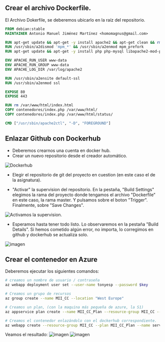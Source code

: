 ## Crear el archivo Dockerfile.

El Archivo Dokerfile, se deberemos ubicarlo en la raíz del repositorio. 

```Dockerfile
FROM debian:stable
MAINTAINER Antonio Manuel Jiménez Martínez <homomagnus@gmail.com>

RUN apt-get update && apt-get -y install apache2 && apt-get clean && rm -rf /var/lib/apt/lists/*
RUN /usr/sbin/a2dismod 'mpm_*' && /usr/sbin/a2enmod mpm_prefork
RUN apt-get update && apt-get -y install php php-mysql libapache2-mod-php && apt-get clean && rm -r /var/lib/apt/lists/*

ENV APACHE_RUN_USER www-data
ENV APACHE_RUN_GROUP www-data
ENV APACHE_LOG_DIR /var/log/apache2

RUN /usr/sbin/a2ensite default-ssl
RUN /usr/sbin/a2enmod ssl

EXPOSE 80
EXPOSE 443

RUN rm /var/www/html/index.html
COPY contenedores/index.php /var/www/html/
COPY contenedores/index.php /var/www/html/status/

CMD ["/usr/sbin/apache2ctl", "-D", "FOREGROUND"]
```

## Enlazar Github con Dockerhub

- Deberemos crearnos una cuenta en docker hub.
- Crear un nuevo repositorio desde el creador automático.

![Dockerhub](https://user-images.githubusercontent.com/6977775/34750542-d8df7de8-f5a7-11e7-9119-7cd6758eea47.png)

- Elegir el repositorio de git del proyecto en cuestion (en este caso el de la asignatura).

- "Activar" la supervision del repositorio. En la pestaña, "Build Settings" elegimos la rama del proyecto donde tengamos el archivo "Dockerfile" en este caso, la rama master. Y pulsamos sobre el boton "Trigger". Finalmente, sobre "Save Changes".


![Activamos la supervision.](https://user-images.githubusercontent.com/6977775/34750700-d357206e-f5a8-11e7-9cfd-14bd1fa4ea86.png)

- Esperamos hasta tener todo listo. Lo observaremos en la pestaña "Build Details". Si hemos cometido algún error, no importa, lo corregimos en github y dockerhub se actualiza solo.

![imagen](https://user-images.githubusercontent.com/6977775/34750773-3de09f5a-f5a9-11e7-98b0-8ac7ec82092a.png)

## Crear el contenedor en Azure

Deberemos ejecutar los siguientes comandos:
```bash
# creamos un nombre de usuario / contraseña
az webapp deployment user set --user-name tonyesp --password $key

# Creamos un grupo de recursos
az group create --name MII_CC --location "West Europe"

# Creamos un plan, (con la maquina más pequeña de azure, la S1)
az appservice plan create --name MII_CC_Plan --resource-group MII_CC --sku S1 --is-linux

# Creamos el contenedor enlazándolo con el dockerhub correspondiente.
az webapp create --resource-group MII_CC --plan MII_CC_Plan --name servicioTony --deployment-container-image-name tonyesp/dockertesting
```

Veamos el resultado:
![imagen](https://user-images.githubusercontent.com/6977775/34750968-353cd390-f5aa-11e7-9692-74fd908701f6.png)
![imagen](https://user-images.githubusercontent.com/6977775/34751009-76d64d90-f5aa-11e7-87cd-9ea6c7f8e291.png)
